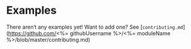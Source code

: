 # Examples

There aren‘t any examples yet! Want to add one? See [`contributing.md`](https://github.com/<%= githubUsername %>/<%= moduleName %>/blob/master/contributing.md)
